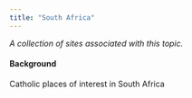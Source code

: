 ```yaml
---
title: "South Africa"
---
```



*A collection of sites associated with this topic.*

#### Background

Catholic places of interest in South Africa


